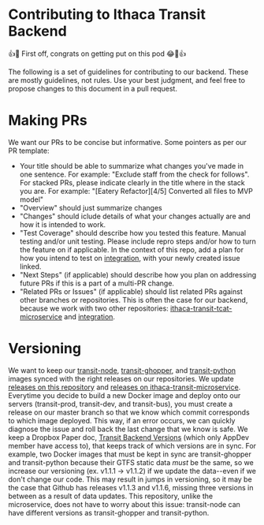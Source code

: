 # Contributing to Ithaca Transit Backend
👍🎉 First off, congrats on getting put on this pod 😂🎉👍

The following is a set of guidelines for contributing to our backend. These are mostly guidelines, not rules. Use your best judgment, and feel free to propose changes to this document in a pull request.

# Making PRs
We want our PRs to be concise but informative. Some pointers as per our PR template:
* Your title should be able to summarize what changes you've made in one sentence. For example: "Exclude staff from the check for follows". For stacked PRs, please indicate clearly in the title where in the stack you are. For example: "[Eatery Refactor][4/5] Converted all files to MVP model"
* "Overview" should just summarize changes
* "Changes" should iclude details of what your changes actually are and how it is intended to work.
* "Test Coverage" should describe how you tested this feature. Manual testing and/or unit testing. Please include repro steps and/or how to turn the feature on if applicable. In the context of this repo, add a plan for how you intend to test on [integration](https://github.com/cuappdev/integration), with your newly created issue linked.
* "Next Steps" (if applicable) should describe how you plan on addressing future PRs if this is a part of a multi-PR change.
* "Related PRs or Issues" (if applicable) should list related PRs against other branches or repositories. This is often the case for our backend, because we work with two other repositories: [ithaca-transit-tcat-microservice](https://github.com/cuappdev/ithaca-transit-tcat-microservice) and [integration](https://github.com/cuappdev/integration).

# Versioning
We want to keep our [transit-node](https://hub.docker.com/repository/docker/cornellappdev/transit-node), [transit-ghopper](https://hub.docker.com/repository/docker/cornellappdev/transit-ghopper), and [transit-python](https://hub.docker.com/repository/docker/cornellappdev/transit-python) images synced with the right releases on our repositories. We update [releases on this repository](https://github.com/cuappdev/ithaca-transit-backend/releases) and [releases on ithaca-transit-microservice](https://github.com/cuappdev/ithaca-transit-tcat-microservice/releases). Everytime you decide to build a new Docker image and deploy onto our servers (transit-prod, transit-dev, and transit-bus), you must create a release on our master branch so that we know which commit corresponds to which image deployed. This way, if an error occurs, we can quickly diagnose the issue and roll back the last change that we know is safe. 
We keep a Dropbox Paper doc, [Transit Backend Versions](https://paper.dropbox.com/doc/Transit-Backend-Versions-RZD26Pqv1VGqOy04KEpQs) (which only AppDev member have access to), that keeps track of which versions are in sync. For example, two Docker images that must be kept in sync are transit-ghopper and transit-python because their GTFS static data *must* be the same, so we increase our versioning (ex. v1.1.1 -> v1.1.2) if we update the data--even if we don't change our code. This may result in jumps in versioning, so it may be the case that Github has releases v1.1.3 and v1.1.6, missing three versions in between as a result of data updates. This repository, unlike the microservice, does not have to worry about this issue: transit-node can have different versions as transit-ghopper and transit-python. 

